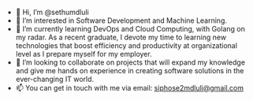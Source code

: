 - 👋 Hi, I’m @sethumdluli
- 👀 I’m interested in Software Development and Machine Learning.
- 🌱 I’m currently learning DevOps and Cloud Computing, with Golang on my radar. As a recent graduate, I devote my time to learning new technologies that boost efficiency and productivity at organizational level as I prepare myself for my employer.
- 💞️ I’m looking to collaborate on projects that will expand my knowledge and give me hands on experience in creating software solutions in the ever-changing IT world.
- 📫 You can get in touch with me via email: siphose2mdluli@gmail.com

<!---
sethumdluli/sethumdluli is a ✨ special ✨ repository because its `README.md` (this file) appears on your GitHub profile.
You can click the Preview link to take a look at your changes.
--->
